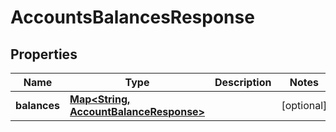 

# AccountsBalancesResponse

## Properties

Name | Type | Description | Notes
------------ | ------------- | ------------- | -------------
**balances** | [**Map&lt;String, AccountBalanceResponse&gt;**](AccountBalanceResponse.md) |  |  [optional]



